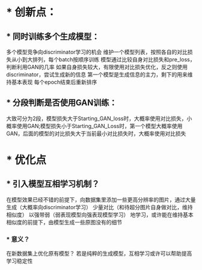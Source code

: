 # * 创新点：
## * 同时训练多个生成模型：
多个模型竞争向discriminator学习的机会
维护一个模型列表，按照各自的对比损失从小到大排列，每个batch按顺序训练
模型通过比较自身对比损失和pre_loss，判断利用GAN的几率
如果自身损失较大，有限使用对比损失优化，反之则使用discriminator，尝试生成新的信息
第一个模型是生成信息的主力，剩下的用来维持基本表现
每个epoch结束后重新排序
## * 分段判断是否使用GAN训练：
大致可分为2段，模型损失大于Starting_GAN_loss时，大概率使用对比损失，小概率使用GAN;模型损失小于Starting_GAN_Loss时，第一个模型大概率使用GAN，后面的模型的对比损失大于当前最小对比损失时，大概率使用对比损失
# * 优化点
## * 引入模型互相学习机制？
在模型效果已经不错的前提下，向数据集里添加一些更高分辨率的图片，通过大量生成（大概率向discriminator学习） 少量对比（和待超分图片自身做对比，维持相似度） 以强带弱（弱表现模型向强表现模型学习） 地学习，或许能在维持基本相似度的前提下，由模型生成一些原图没有的细节
### * 意义？
在新数据集上优化原有模型？
若是纯粹的生成模型，互相学习或许可以帮助提高学习稳定性